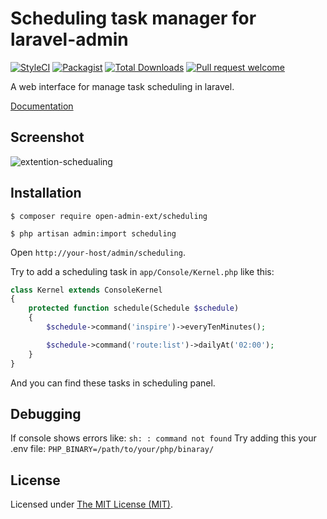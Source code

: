 Scheduling task manager for laravel-admin
============================

[![StyleCI](https://styleci.io/repos/457982378/shield?branch=main)](https://styleci.io/repos/457982378)
[![Packagist](https://img.shields.io/github/license/open-admin-org/scheduling.svg?maxAge=2592000&style=flat-square&color=brightgreen)](https://packagist.org/packages/open-admin-ext/scheduling)
[![Total Downloads](https://img.shields.io/packagist/dt/open-admin-ext/scheduling.svg?style=flat-square&color=brightgreen)](https://packagist.org/packages/open-admin-admin-ext/scheduling)
[![Pull request welcome](https://img.shields.io/badge/pr-welcome-green.svg?style=flat-square&color=brightgreen)]()


A web interface for manage task scheduling in laravel.

[Documentation](http://open-admin.org/docs/en/extension-scheduling)

## Screenshot

![extention-schedualing](https://user-images.githubusercontent.com/86517067/153514589-e6204239-d227-483a-bf4d-c5da2720f038.png)

## Installation

```
$ composer require open-admin-ext/scheduling

$ php artisan admin:import scheduling
```

Open `http://your-host/admin/scheduling`.

Try to add a scheduling task in `app/Console/Kernel.php` like this:

```php
class Kernel extends ConsoleKernel
{
    protected function schedule(Schedule $schedule)
    {
        $schedule->command('inspire')->everyTenMinutes();

        $schedule->command('route:list')->dailyAt('02:00');
    }
}

```

And you can find these tasks in scheduling panel.

Debugging
------------
If console shows errors like: `sh: : command not found`
Try adding this your .env file: `PHP_BINARY=/path/to/your/php/binaray/`

License
------------
Licensed under [The MIT License (MIT)](LICENSE).
